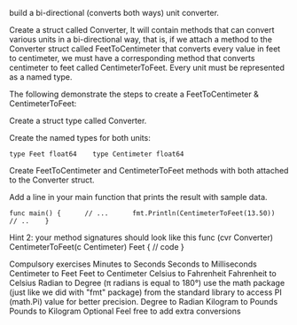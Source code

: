  build a bi-directional (converts both ways) unit converter.

Create a struct called Converter, It will contain methods that can convert various units in a bi-directional way, that is, if we attach a method to the Converter struct called FeetToCentimeter that converts every value in feet to centimeter, we must have a corresponding method that converts centimeter to feet called CentimeterToFeet. Every unit must be represented as a named type.

The following demonstrate the steps to create a FeetToCentimeter & CentimeterToFeet:

Create a struct type called Converter.

Create the named types for both units:

    type Feet float64    type Centimeter float64

Create FeetToCentimeter and CentimeterToFeet methods with both attached to the Converter struct.

Add a line in your main function that prints the result with sample data.

    func main() {      // ...      fmt.Println(CentimeterToFeet(13.50))      // ..    }

Hint 2: your method signatures should look like this func (cvr Converter) CentimeterToFeet(c Centimeter) Feet { // code }

Compulsory exercises
Minutes to Seconds
Seconds to Milliseconds
Centimeter to Feet
Feet to Centimeter
Celsius to Fahrenheit
Fahrenheit to Celsius
Radian to Degree (π radians is equal to 180°)
use the math package (just like we did with "fmt" package) from the standard library to access PI (math.Pi) value for better precision.
Degree to Radian
Kilogram to Pounds
Pounds to Kilogram
Optional
Feel free to add extra conversions